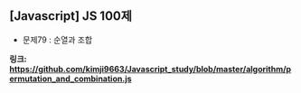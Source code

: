 ## [Javascript] JS 100제
- 문제79 : 순열과 조합

**링크: https://github.com/kimji9663/Javascript_study/blob/master/algorithm/permutation_and_combination.js**
